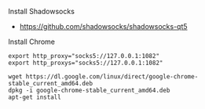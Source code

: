 Install Shadowsocks

- https://github.com/shadowsocks/shadowsocks-qt5

Install Chrome

```
export http_proxy="socks5://127.0.0.1:1082"
export http_proxys="socks5://127.0.0.1:1082"

wget https://dl.google.com/linux/direct/google-chrome-stable_current_amd64.deb
dpkg -i google-chrome-stable_current_amd64.deb
apt-get install
```

